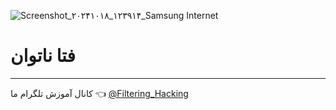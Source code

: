 ![Screenshot_۲۰۲۴۱۰۱۸_۱۲۳۹۱۴_Samsung Internet](https://github.com/user-attachments/assets/24cf0aec-9f26-460e-a8ef-4374fabf90c7)
#  فتا ناتوان

--------
کانال آموزش تلگرام ما 👈
[@Filtering_Hacking](https://t.me/Filtering_Hacking)
